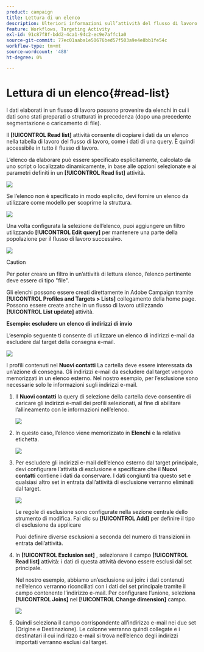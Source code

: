 ```yaml
---
product: campaign
title: Lettura di un elenco
description: Ulteriori informazioni sull’attività del flusso di lavoro Read list (Leggi elenco)
feature: Workflows, Targeting Activity
exl-id: 91c87f8f-bdd2-4ca1-94c2-ec9e7affc1a0
source-git-commit: 77ec01aaba1e50676bed57f503a9e4e8bb1fe54c
workflow-type: tm+mt
source-wordcount: '488'
ht-degree: 0%

---
```


# Lettura di un elenco{#read-list}

I dati elaborati in un flusso di lavoro possono provenire da elenchi in cui i dati sono stati preparati o strutturati in precedenza (dopo una precedente segmentazione o caricamento di file).

Il **[!UICONTROL Read list]** attività consente di copiare i dati da un elenco nella tabella di lavoro del flusso di lavoro, come i dati di una query. È quindi accessibile in tutto il flusso di lavoro.

L’elenco da elaborare può essere specificato esplicitamente, calcolato da uno script o localizzato dinamicamente, in base alle opzioni selezionate e ai parametri definiti in un **[!UICONTROL Read list]** attività.

![](assets/list_edit_select_option_01.png)

Se l’elenco non è specificato in modo esplicito, devi fornire un elenco da utilizzare come modello per scoprirne la struttura.

![](assets/s_advuser_list_template_select.png)

Una volta configurata la selezione dell’elenco, puoi aggiungere un filtro utilizzando **[!UICONTROL Edit query]** per mantenere una parte della popolazione per il flusso di lavoro successivo.

![](assets/wf_readlist_1.png)

>[!CAUTION]
>
>Per poter creare un filtro in un’attività di lettura elenco, l’elenco pertinente deve essere di tipo &quot;file&quot;.

Gli elenchi possono essere creati direttamente in Adobe Campaign tramite **[!UICONTROL Profiles and Targets > Lists]** collegamento della home page. Possono essere create anche in un flusso di lavoro utilizzando **[!UICONTROL List update]** attività.

**Esempio: escludere un elenco di indirizzi di invio**

L’esempio seguente ti consente di utilizzare un elenco di indirizzi e-mail da escludere dal target della consegna e-mail.

![](assets/s_advuser_list_read_sample_1.png)

I profili contenuti nel **Nuovi contatti** La cartella deve essere interessata da un’azione di consegna. Gli indirizzi e-mail da escludere dal target vengono memorizzati in un elenco esterno. Nel nostro esempio, per l’esclusione sono necessarie solo le informazioni sugli indirizzi e-mail.

1. Il **Nuovi contatti** la query di selezione della cartella deve consentire di caricare gli indirizzi e-mail dei profili selezionati, al fine di abilitare l’allineamento con le informazioni nell’elenco.

   ![](assets/s_advuser_list_read_sample_0.png)

1. In questo caso, l’elenco viene memorizzato in **Elenchi** e la relativa etichetta.

   ![](assets/s_advuser_list_read_sample_2.png)

1. Per escludere gli indirizzi e-mail dell’elenco esterno dal target principale, devi configurare l’attività di esclusione e specificare che il **Nuovi contatti** contiene i dati da conservare. I dati congiunti tra questo set e qualsiasi altro set in entrata dall’attività di esclusione verranno eliminati dal target.

   ![](assets/s_advuser_list_read_sample_3.png)

   Le regole di esclusione sono configurate nella sezione centrale dello strumento di modifica. Fai clic su **[!UICONTROL Add]** per definire il tipo di esclusione da applicare

   Puoi definire diverse esclusioni a seconda del numero di transizioni in entrata dell’attività.

1. In **[!UICONTROL Exclusion set]** , selezionare il campo **[!UICONTROL Read list]** attività: i dati di questa attività devono essere esclusi dal set principale.

   Nel nostro esempio, abbiamo un’esclusione sui join: i dati contenuti nell’elenco verranno riconciliati con i dati del set principale tramite il campo contenente l’indirizzo e-mail. Per configurare l’unione, seleziona **[!UICONTROL Joins]** nel **[!UICONTROL Change dimension]** campo.

   ![](assets/s_advuser_list_read_sample_4.png)

1. Quindi seleziona il campo corrispondente all’indirizzo e-mail nei due set (Origine e Destinazione). Le colonne verranno quindi collegate e i destinatari il cui indirizzo e-mail si trova nell’elenco degli indirizzi importati verranno esclusi dal target.
